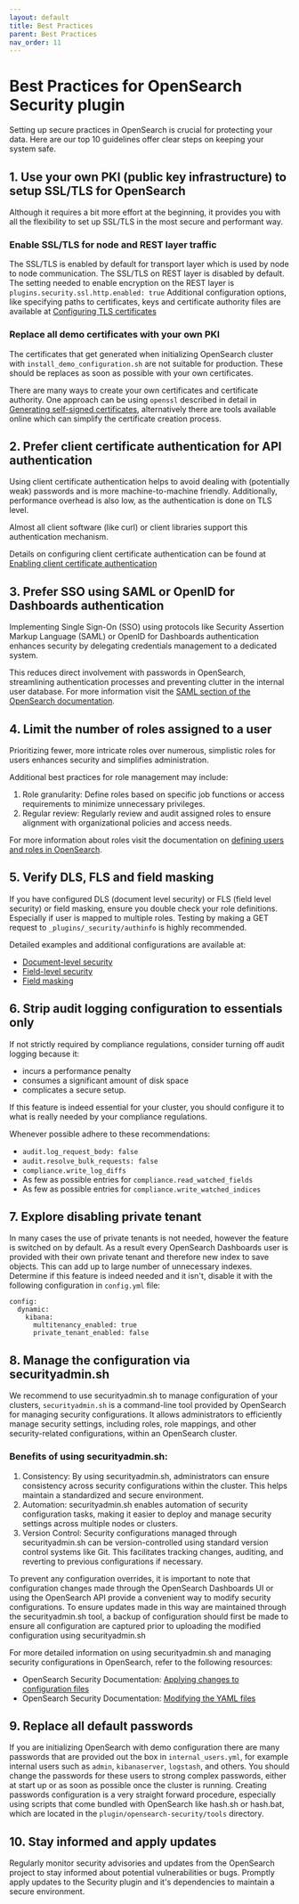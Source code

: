 ```yaml
---
layout: default
title: Best Practices
parent: Best Practices
nav_order: 11
---
```


# Best Practices for OpenSearch Security plugin

Setting up secure practices in OpenSearch is crucial for protecting your data. Here are our top 10 guidelines offer clear steps on keeping your system safe.

## 1. Use your own PKI (public key infrastructure) to setup SSL/TLS for OpenSearch

Although it requires a bit more effort at the beginning, it provides you with all the flexibility to set up SSL/TLS in the most secure and performant way.

### Enable SSL/TLS for node and REST layer traffic
The SSL/TLS is enabled by default for transport layer which is used by node to node communication. The SSL/TLS on REST layer is disabled by default.
The setting needed to enable encryption on the REST layer is `plugins.security.ssl.http.enabled: true`
Additional configuration options, like specifying paths to certificates, keys and certificate authority files are available at [Configuring TLS certificates]({{site.url}}{{site.baseurl}}/security/configuration/tls/)

### Replace all demo certificates with your own PKI
The certificates that get generated when initializing OpenSearch cluster with `install_demo_configuration.sh` are not suitable for production. These should be replaces as soon as possible with your own certificates.

There are many ways to create your own certificates and certificate authority. One approach can be using `openssl` described in detail in [Generating self-signed certificates]({{site.url}}{{site.baseurl}}/security/configuration/generate-certificates/), alternatively there are tools available online which can simplify the certificate creation process.

## 2. Prefer client certificate authentication for API authentication

Using client certificate authentication helps to avoid dealing with (potentially weak) passwords and is more machine-to-machine friendly. Additionally, performance overhead is also low, as the authentication is done on TLS level.

Almost all client software (like curl) or client libraries support this authentication mechanism.

Details on configuring client certificate authentication can be found at [Enabling client certificate authentication]({{site.url}}{{site.baseurl}}/security/authentication-backends/client-auth/#enabling-client-certificate-authentication)


## 3. Prefer SSO using SAML or OpenID for Dashboards authentication

Implementing Single Sign-On (SSO) using protocols like Security Assertion Markup Language (SAML) or OpenID for Dashboards authentication enhances security by delegating credentials management to a dedicated system.

This reduces direct involvement with passwords in OpenSearch, streamlining authentication processes and preventing clutter in the internal user database. For more information visit the [SAML section of the OpenSearch documentation]({{site.url}}{{site.baseurl}}/security/authentication-backends/saml/).

## 4. Limit the number of roles assigned to a user

Prioritizing fewer, more intricate roles over numerous, simplistic roles for users enhances security and simplifies administration.

Additional best practices for role management may include:

1. Role granularity: Define roles based on specific job functions or access requirements to minimize unnecessary privileges.
2. Regular review: Regularly review and audit assigned roles to ensure alignment with organizational policies and access needs.

For more information about roles visit the documentation on [defining users and roles in OpenSearch]({{site.url}}{{site.baseurl}}/security/access-control/users-roles/).

## 5. Verify DLS, FLS and field masking

If you have configured DLS (document level security) or FLS (field level security) or field masking, ensure you double check your role definitions. Especially if user is mapped to multiple roles. Testing by making a GET request to `_plugins/_security/authinfo` is highly recommended. 

Detailed examples and additional configurations are available at:
 - [Document-level security]({{site.url}}{{site.baseurl}}/security/access-control/document-level-security/)
 - [Field-level security]({{site.url}}{{site.baseurl}}/security/access-control/field-level-security/)
 - [Field masking]({{site.url}}{{site.baseurl}}/security/access-control/field-masking/)

## 6. Strip audit logging configuration to essentials only

If not strictly required by compliance regulations, consider turning off audit logging because it:
 - incurs a performance penalty
 - consumes a significant amount of disk space
 - complicates a secure setup.

If this feature is indeed essential for your cluster, you should configure it to what is really needed by your compliance regulations.

Whenever possible adhere to these recommendations:
- `audit.log_request_body: false`
- `audit.resolve_bulk_requests: false`
- `compliance.write_log_diffs`
- As few as possible entries for `compliance.read_watched_fields`
- As few as possible entries for `compliance.write_watched_indices`

## 7. Explore disabling private tenant

In many cases the use of private tenants is not needed, however the feature is switched on by default. As a result every OpenSearch Dashboards user is provided with their own private tenant and therefore new index to save objects. This can add up to large number of unnecessary indexes. Determine if this feature is indeed needed and it isn't, disable it with the following configuration in `config.yml` file:
```
config:
  dynamic:
    kibana:
      multitenancy_enabled: true
      private_tenant_enabled: false
```

## 8. Manage the configuration via securityadmin.sh

We recommend to use securityadmin.sh to manage configuration of your clusters, `securityadmin.sh` is a command-line tool provided by OpenSearch for managing security configurations. It allows administrators to efficiently manage security settings, including roles, role mappings, and other security-related configurations, within an OpenSearch cluster.

### Benefits of using securityadmin.sh:
1. Consistency: By using securityadmin.sh, administrators can ensure consistency across security configurations within the cluster. This helps maintain a standardized and secure environment.
2. Automation: securityadmin.sh enables automation of security configuration tasks, making it easier to deploy and manage security settings across multiple nodes or clusters.
3. Version Control: Security configurations managed through securityadmin.sh can be version-controlled using standard version control systems like Git. This facilitates tracking changes, auditing, and reverting to previous configurations if necessary.

To prevent any configuration overrides, it is important to note that configuration changes made through the OpenSearch Dashboards UI or using the OpenSearch API provide a convenient way to modify security configurations. To ensure updates made in this way are maintained through the securityadmin.sh tool, a backup of configuration should first be made to ensure all configuration are captured prior to uploading the modified configuration using securityadmin.sh

For more detailed information on using securityadmin.sh and managing security configurations in OpenSearch, refer to the following resources:
- OpenSearch Security Documentation: [Applying changes to configuration files]({{site.url}}{{site.baseurl}}/security/configuration/security-admin/)
- OpenSearch Security Documentation: [Modifying the YAML files]({{site.url}}{{site.baseurl}}/security/configuration/yaml/)

## 9. Replace all default passwords

If you are initializing OpenSearch with demo configuration there are many passwords that are provided out the box in `internal_users.yml`, for example internal users such as `admin`, `kibanaserver`, `logstash`, and others.
You should change the passwords for these users to strong complex passwords, either at start up or as soon as possible once the cluster is running.
Creating passwords configuration is a very straight forward procedure, especially using scripts that come bundled with OpenSearch like hash.sh or hash.bat, which are located in the `plugin/opensearch-security/tools` directory. 

## 10. Stay informed and apply updates

Regularly monitor security advisories and updates from the OpenSearch project to stay informed about potential vulnerabilities or bugs. Promptly apply updates to the Security plugin and it's dependencies to maintain a secure environment.